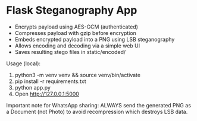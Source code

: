 # Flask Steganography App

- Encrypts payload using AES-GCM (authenticated)
- Compresses payload with gzip before encryption
- Embeds encrypted payload into a PNG using LSB steganography
- Allows encoding and decoding via a simple web UI
- Saves resulting stego files in static/encoded/

Usage (local):
1. python3 -m venv venv && source venv/bin/activate
2. pip install -r requirements.txt
3. python app.py
4. Open http://127.0.0.1:5000

Important note for WhatsApp sharing: ALWAYS send the generated PNG as a Document (not Photo) to avoid recompression which destroys LSB data.
